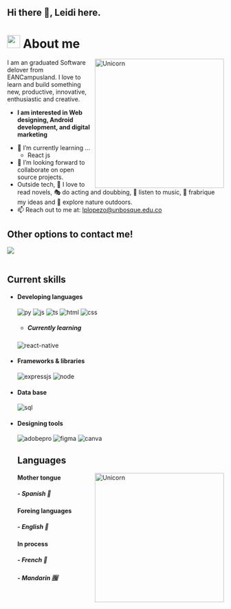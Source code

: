## Hi there 👋, Leidi here. 

# <img src="https://media.giphy.com/media/ObNTw8Uzwy6KQ/giphy.gif" width="30px">&nbsp;**About me**

<img align="right" width=300px alt="Unicorn" src="https://c.tenor.com/GN73MKBawZYAAAAi/busy-cute.gif" />

I am an graduated Software delover from EANCampusland. I love to learn and build something new, productive, innovative, enthusiastic and creative.
* **I am interested in Web designing, Android development, and digital marketing**
- 🌱 I’m currently learning ...
  - React js
- 👯 I’m looking forward to collaborate on open source projects.
- Outside tech, 📖 I love to read novels, 🎭 do acting and doubbing, 🎵 listen to music, 👗 frabrique my ideas and 🌴 explore nature outdoors.
- 📫 Reach out to me at: <a href="lplopezo@unbosque.edu.co">lplopezo@unbosque.edu.co</a>

## Other options to contact me!
[<img src="https://img.shields.io/badge/linkedin-%230077B5.svg?&style=for-the-badge&logo=linkedin&logoColor=white" />]() 
<br> <br>

<h2> Current skills </h2>
  
- <h4> Developing languages </h4>
  <img src = "https://img.shields.io/badge/Python-3776AB?style=for-the-badge&logo=python&logoColor=white" alt = "py" />
  <img src = "https://img.shields.io/badge/JavaScript-323330?style=for-the-badge&logo=javascript&logoColor=F7DF1E" alt = "js" />
  <img src = "https://img.shields.io/badge/TypeScript-007ACC?style=for-the-badge&logo=typescript&logoColor=white" alt = "ts" />
  <img src = "https://img.shields.io/badge/HTML5-E34F26?style=for-the-badge&logo=html5&logoColor=white" alt = "html" />
  <img src = "https://img.shields.io/badge/CSS3-1572B6?style=for-the-badge&logo=css3&logoColor=white" alt = "css" />
  
  - <h5> Currently learning </h5>
   <img src = "https://img.shields.io/badge/react_native-%2320232a.svg?style=for-the-badge&logo=react&logoColor=%2361DAFB" alt = "react-native" />
  
- <h4> Frameworks & libraries </h4>
  <img src = "https://img.shields.io/badge/express.js-%23404d59.svg?style=for-the-badge&logo=express&logoColor=%2361DAFB" alt = "expressjs" />
  <img src = "https://img.shields.io/badge/Node.js-43853D?style=for-the-badge&logo=node.js&logoColor=white" alt = "node" />


- <h4> Data base </h4>
    
    <img src = "https://img.shields.io/badge/MySQL-005C84?style=for-the-badge&logo=mysql&logoColor=white" alt = "sql" />

  
- <h4> Designing tools </h4>
  <img src = "https://img.shields.io/badge/Adobe%20Premiere%20Pro-9999FF?style=for-the-badge&logo=Adobe%20Premiere%20Pro&logoColor=white" alt = "adobepro" />
  <img src = "https://img.shields.io/badge/figma-%23F24E1E.svg?style=for-the-badge&logo=figma&logoColor=white" alt = "figma" />
  <img src = "https://img.shields.io/badge/Canva-%2300C4CC.svg?&style=for-the-badge&logo=Canva&logoColor=white" alt = "canva" />
  
  </br>

    <h2> Languages </h2>
          <img align="right" width=300px alt="Unicorn" src="https://media.tenor.com/XRlNqlykMEAAAAAj/tkthao219-bubududu.gif" />
    <h4> Mother tongue </h4>
      <h5>- Spanish 📰</h5>
    <h4> Foreing languages </h4>
     <h5>- English 🗽</h5>
   <h4>In process </h4>
    <h5>- French 	🗼 </h5>
    <h5>- Mandarin 🈯</h5>
